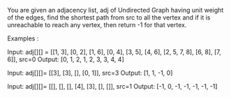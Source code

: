 You are given an adjacency list, adj of Undirected Graph having unit weight of the edges, find the shortest path from src to all the vertex and if it is unreachable to reach any vertex, then return -1 for that vertex.

Examples :

Input: adj[][] = [[1, 3], [0, 2], [1, 6], [0, 4], [3, 5], [4, 6], [2, 5, 7, 8], [6, 8], [7, 6]], src=0
Output: [0, 1, 2, 1, 2, 3, 3, 4, 4]

Input: adj[][]= [[3], [3], [], [0, 1]], src=3
Output: [1, 1, -1, 0]

Input: adj[][]= [[], [], [], [4], [3], [], []], src=1
Output: [-1, 0, -1, -1, -1, -1, -1] 
